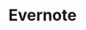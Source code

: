 ---
blog: https://medium.com/@evernote
codehost: https://github.com/evernote
facebook: https://www.facebook.com/evernote
font:
  myfonts: https://www.myfonts.com/fonts/adobe/pmn-caecilia/bold/
  name: Caecilia
guide: https://evernote.com/press
images:
- evernote-ar21.svg
- evernote-icon.svg
- evernote-tile.svg
logohandle: evernote
sort: evernote
title: Evernote
twitter: https://x.com/evernote
website: https://evernote.com/
wikipedia: https://en.wikipedia.org/wiki/Evernote
---